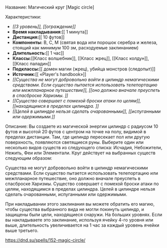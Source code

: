 Название: Магический круг \[Magic circle] 

Характеристики:
- *[[3 уровень]], [[ограждение]]*
- **Время накладывания:**[[ 1 минута]]
- **Дистанция:**[[ 10 футов]]
- **Компоненты:** В, С, М (святая вода или порошок серебра и железа, стоящий как минимум 100 зм, расходуемые заклинанием)
- **Длительность:**[[ 1 час]]
- **Классы:**[[Класс  волшебник]], [[Класс жрец]], [[Класс колдун]], [[Класс паладин]]
- **Подклассы:**[[ домен магии (жрец), убийца монстров (следопыт)]]
- **Источник:**[[ «Player's handbook»]]
- *[[Существа не могут добровольно войти в цилиндр немагическими средствами. Если существо пытается использовать телепортацию или межпланарное путешествие]], [[оно должно вначале преуспеть в спасброске Харизмы. ]]*
- *[[Существо совершает с помехой броски атаки по целям]], [[находящимся в пределах цилиндра. ]]*
- *[[Целей в цилиндре нельзя сделать очарованными]], [[испуганными или одержимыми.]]*

Описание:
Вы создаете из магической энергии цилиндр с радиусом 10 футов и высотой 20 футов с центром на точке на полу, видимой в пределах дистанции. Там, где цилиндр пересекает пол или другую поверхность, появляются светящиеся руны.
Выберите один или несколько видов существ из следующего списка: Исчадия, Небожители, Нежить, Феи или Элементали. Круг действует на выбранных существ следующим образом:

Существа не могут добровольно войти в цилиндр немагическими средствами. Если существо пытается использовать телепортацию или межпланарное путешествие, оно должно вначале преуспеть в спасброске Харизмы. 
Существо совершает с помехой броски атаки по целям, находящимся в пределах цилиндра. 
Целей в цилиндре нельзя сделать очарованными, испуганными или одержимыми.

При накладывании этого заклинания вы можете обратить его магию, чтобы существа выбранного вида не могли покинуть цилиндр, и защищены были цели, находящиеся снаружи.
На больших уровнях. Если вы накладываете это заклинание, используя ячейку 4-го уровня или выше, длительность увеличивается на 1 час за каждый уровень ячейки выше третьего.

https://dnd.su/spells/152-magic-circle/